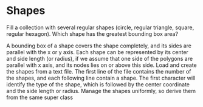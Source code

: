 # Shapes

Fill a collection with several regular shapes (circle, regular triangle, square, regular hexagon). 
Which shape has the greatest bounding box area? 

A bounding box of a shape covers the shape completely, and its sides are parallel with the x or y 
axis. Each shape can be represented by its center and side length (or radius), if we assume that 
one side of the polygons are parallel with x axis, and its nodes lies on or above this side.
Load and create the shapes from a text file. The first line of the file contains the number of the 
shapes, and each following line contain a shape. The first character will identify the type of the 
shape, which is followed by the center coordinate and the side length or radius.
Manage the shapes uniformly, so derive them from the same super class
